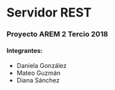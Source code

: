 # Servidor REST
### Proyecto AREM 2 Tercio 2018
#### Integrantes:

   * Daniela González
   * Mateo Guzmán
   * Diana Sánchez
